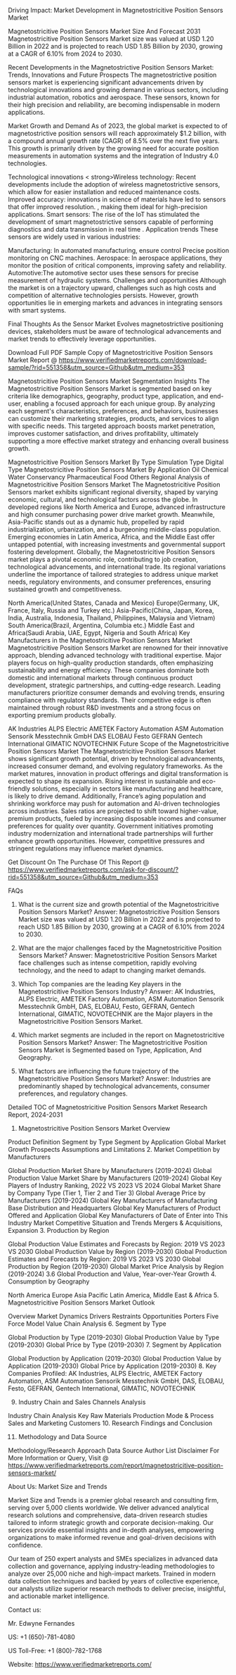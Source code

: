 Driving Impact: Market Development in Magnetostricitive Position Sensors Market


Magnetostricitive Position Sensors Market Size And Forecast 2031
Magnetostricitive Position Sensors Market size was valued at USD 1.20 Billion in 2022 and is projected to reach USD 1.85 Billion by 2030, growing at a CAGR of 6.10% from 2024 to 2030.

Recent Developments in the Magnetostrictive Position Sensors Market: Trends, Innovations and Future Prospects
The magnetostrictive position sensors market is experiencing significant advancements driven by technological innovations and growing demand in various sectors, including industrial automation, robotics and aerospace. These sensors, known for their high precision and reliability, are becoming indispensable in modern applications.

Market Growth and Demand
As of 2023, the global market is expected to of magnetostrictive position sensors will reach approximately $1.2 billion, with a compound annual growth rate (CAGR) of 8.5% over the next five years. This growth is primarily driven by the growing need for accurate position measurements in automation systems and the integration of Industry 4.0 technologies.

Technological innovations
< strong>Wireless technology: Recent developments include the adoption of wireless magnetostrictive sensors, which allow for easier installation and reduced maintenance costs.
Improved accuracy: innovations in science of materials have led to sensors that offer improved resolution. , making them ideal for high-precision applications.
Smart sensors: The rise of the IoT has stimulated the development of smart magnetostrictive sensors capable of performing diagnostics and data transmission in real time .
Application trends
These sensors are widely used in various industries:

Manufacturing: In automated manufacturing, ensure control Precise position monitoring on CNC machines.
Aerospace: In aerospace applications, they monitor the position of critical components, improving safety and reliability.
Automotive:The automotive sector uses these sensors for precise measurement of hydraulic systems.
Challenges and opportunities
Although the market is on a trajectory upward, challenges such as high costs and competition of alternative technologies persists. However, growth opportunities lie in emerging markets and advances in integrating sensors with smart systems.

Final Thoughts
As the Sensor Market Evolves magnetostrictive positioning devices, stakeholders must be aware of technological advancements and market trends to effectively leverage opportunities.

Download Full PDF Sample Copy of Magnetostricitive Position Sensors Market Report @ https://www.verifiedmarketreports.com/download-sample/?rid=551358&utm_source=Github&utm_medium=353

Magnetostricitive Position Sensors Market Segmentation Insights
The Magnetostricitive Position Sensors Market is segmented based on key criteria like demographics, geography, product type, application, and end-user, enabling a focused approach for each unique group. By analyzing each segment's characteristics, preferences, and behaviors, businesses can customize their marketing strategies, products, and services to align with specific needs. This targeted approach boosts market penetration, improves customer satisfaction, and drives profitability, ultimately supporting a more effective market strategy and enhancing overall business growth.

Magnetostricitive Position Sensors Market By Type
Simulation Type
Digital Type
Magnetostricitive Position Sensors Market By Application
Oil
Chemical
Water Conservancy
Pharmaceutical
Food
Others
Regional Analysis of Magnetostricitive Position Sensors Market
The Magnetostricitive Position Sensors market exhibits significant regional diversity, shaped by varying economic, cultural, and technological factors across the globe. In developed regions like North America and Europe, advanced infrastructure and high consumer purchasing power drive market growth. Meanwhile, Asia-Pacific stands out as a dynamic hub, propelled by rapid industrialization, urbanization, and a burgeoning middle-class population. Emerging economies in Latin America, Africa, and the Middle East offer untapped potential, with increasing investments and governmental support fostering development. Globally, the Magnetostricitive Position Sensors market plays a pivotal economic role, contributing to job creation, technological advancements, and international trade. Its regional variations underline the importance of tailored strategies to address unique market needs, regulatory environments, and consumer preferences, ensuring sustained growth and competitiveness.

North America(United States, Canada and Mexico)
Europe(Germany, UK, France, Italy, Russia and Turkey etc.)
Asia-Pacific(China, Japan, Korea, India, Australia, Indonesia, Thailand, Philippines, Malaysia and Vietnam)
South America(Brazil, Argentina, Columbia etc.)
Middle East and Africa(Saudi Arabia, UAE, Egypt, Nigeria and South Africa)
Key Manufacturers in the Magnetostricitive Position Sensors Market
Magnetostricitive Position Sensors Market are renowned for their innovative approach, blending advanced technology with traditional expertise. Major players focus on high-quality production standards, often emphasizing sustainability and energy efficiency. These companies dominate both domestic and international markets through continuous product development, strategic partnerships, and cutting-edge research. Leading manufacturers prioritize consumer demands and evolving trends, ensuring compliance with regulatory standards. Their competitive edge is often maintained through robust R&D investments and a strong focus on exporting premium products globally.

AK Industries
ALPS Electric
AMETEK Factory Automation
ASM Automation Sensorik Messtechnik GmbH
DAS
ELOBAU
Festo
GEFRAN
Gentech International
GIMATIC
NOVOTECHNIK
Future Scope of the Magnetostricitive Position Sensors Market
The Magnetostricitive Position Sensors Market shows significant growth potential, driven by technological advancements, increased consumer demand, and evolving regulatory frameworks. As the market matures, innovation in product offerings and digital transformation is expected to shape its expansion. Rising interest in sustainable and eco-friendly solutions, especially in sectors like manufacturing and healthcare, is likely to drive demand. Additionally, France’s aging population and shrinking workforce may push for automation and AI-driven technologies across industries. Sales ratios are projected to shift toward higher-value, premium products, fueled by increasing disposable incomes and consumer preferences for quality over quantity. Government initiatives promoting industry modernization and international trade partnerships will further enhance growth opportunities. However, competitive pressures and stringent regulations may influence market dynamics.

Get Discount On The Purchase Of This Report @ https://www.verifiedmarketreports.com/ask-for-discount/?rid=551358&utm_source=Github&utm_medium=353

FAQs
1. What is the current size and growth potential of the Magnetostricitive Position Sensors Market?
Answer: Magnetostricitive Position Sensors Market size was valued at USD 1.20 Billion in 2022 and is projected to reach USD 1.85 Billion by 2030, growing at a CAGR of 6.10% from 2024 to 2030.

2. What are the major challenges faced by the Magnetostricitive Position Sensors Market?
Answer: Magnetostricitive Position Sensors Market face challenges such as intense competition, rapidly evolving technology, and the need to adapt to changing market demands.

3. Which Top companies are the leading Key players in the Magnetostricitive Position Sensors Industry?
Answer: AK Industries, ALPS Electric, AMETEK Factory Automation, ASM Automation Sensorik Messtechnik GmbH, DAS, ELOBAU, Festo, GEFRAN, Gentech International, GIMATIC, NOVOTECHNIK are the Major players in the Magnetostricitive Position Sensors Market.

4. Which market segments are included in the report on Magnetostricitive Position Sensors Market?
Answer: The Magnetostricitive Position Sensors Market is Segmented based on Type, Application, And Geography.

5. What factors are influencing the future trajectory of the Magnetostricitive Position Sensors Market?
Answer: Industries are predominantly shaped by technological advancements, consumer preferences, and regulatory changes.

Detailed TOC of Magnetostricitive Position Sensors Market Research Report, 2024-2031
1. Magnetostricitive Position Sensors Market Overview

Product Definition
Segment by Type
Segment by Application
Global Market Growth Prospects
Assumptions and Limitations
2. Market Competition by Manufacturers

Global Production Market Share by Manufacturers (2019-2024)
Global Production Value Market Share by Manufacturers (2019-2024)
Global Key Players of Industry Ranking, 2022 VS 2023 VS 2024
Global Market Share by Company Type (Tier 1, Tier 2 and Tier 3)
Global Average Price by Manufacturers (2019-2024)
Global Key Manufacturers of Manufacturing Base Distribution and Headquarters
Global Key Manufacturers of Product Offered and Application
Global Key Manufacturers of Date of Enter into This Industry
Market Competitive Situation and Trends
Mergers & Acquisitions, Expansion
3. Production by Region

Global Production Value Estimates and Forecasts by Region: 2019 VS 2023 VS 2030
Global Production Value by Region (2019-2030)
Global Production Estimates and Forecasts by Region: 2019 VS 2023 VS 2030
Global Production by Region (2019-2030)
Global Market Price Analysis by Region (2019-2024) 3.6 Global Production and Value, Year-over-Year Growth
4. Consumption by Geography

North America
Europe
Asia Pacific
Latin America, Middle East & Africa
5. Magnetostricitive Position Sensors Market Outlook

Overview
Market Dynamics
Drivers
Restraints
Opportunities
Porters Five Force Model
Value Chain Analysis 
6. Segment by Type

Global Production by Type (2019-2030)
Global Production Value by Type (2019-2030)
Global Price by Type (2019-2030)
7. Segment by Application

Global Production by Application (2019-2030)
Global Production Value by Application (2019-2030)
Global Price by Application (2019-2030)
8. Key Companies Profiled: AK Industries, ALPS Electric, AMETEK Factory Automation, ASM Automation Sensorik Messtechnik GmbH, DAS, ELOBAU, Festo, GEFRAN, Gentech International, GIMATIC, NOVOTECHNIK

9. Industry Chain and Sales Channels Analysis

Industry Chain Analysis
Key Raw Materials
Production Mode & Process
Sales and Marketing
Customers
10. Research Findings and Conclusion

11. Methodology and Data Source

Methodology/Research Approach
Data Source
Author List
Disclaimer
For More Information or Query, Visit @ https://www.verifiedmarketreports.com/report/magnetostricitive-position-sensors-market/

About Us: Market Size and Trends

Market Size and Trends is a premier global research and consulting firm, serving over 5,000 clients worldwide. We deliver advanced analytical research solutions and comprehensive, data-driven research studies tailored to inform strategic growth and corporate decision-making. Our services provide essential insights and in-depth analyses, empowering organizations to make informed revenue and goal-driven decisions with confidence.

Our team of 250 expert analysts and SMEs specializes in advanced data collection and governance, applying industry-leading methodologies to analyze over 25,000 niche and high-impact markets. Trained in modern data collection techniques and backed by years of collective experience, our analysts utilize superior research methods to deliver precise, insightful, and actionable market intelligence.

Contact us:

Mr. Edwyne Fernandes

US: +1 (650)-781-4080

US Toll-Free: +1 (800)-782-1768

Website: https://www.verifiedmarketreports.com/
